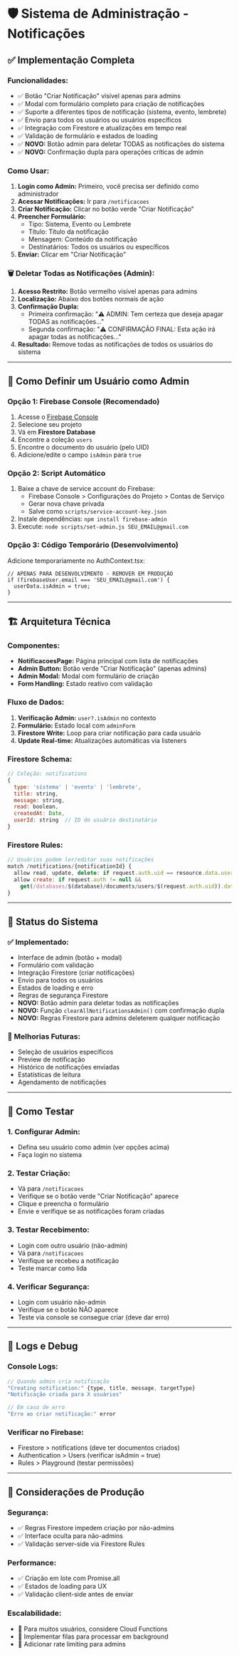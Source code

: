 # 🛡️ Sistema de Administração - Notificações

## ✅ **Implementação Completa**

### **Funcionalidades:**
- ✅ Botão "Criar Notificação" visível apenas para admins
- ✅ Modal com formulário completo para criação de notificações
- ✅ Suporte a diferentes tipos de notificação (sistema, evento, lembrete)
- ✅ Envio para todos os usuários ou usuários específicos
- ✅ Integração com Firestore e atualizações em tempo real
- ✅ Validação de formulário e estados de loading
- ✅ **NOVO:** Botão admin para deletar TODAS as notificações do sistema
- ✅ **NOVO:** Confirmação dupla para operações críticas de admin

### **Como Usar:**
1. **Login como Admin:** Primeiro, você precisa ser definido como administrador
2. **Acessar Notificações:** Ir para `/notificacoes`
3. **Criar Notificação:** Clicar no botão verde "Criar Notificação"
4. **Preencher Formulário:**
   - Tipo: Sistema, Evento ou Lembrete
   - Título: Título da notificação
   - Mensagem: Conteúdo da notificação
   - Destinatários: Todos os usuários ou específicos
5. **Enviar:** Clicar em "Criar Notificação"

### **🗑️ Deletar Todas as Notificações (Admin):**
1. **Acesso Restrito:** Botão vermelho visível apenas para admins
2. **Localização:** Abaixo dos botões normais de ação
3. **Confirmação Dupla:** 
   - Primeira confirmação: "⚠️ ADMIN: Tem certeza que deseja apagar TODAS as notificações..."
   - Segunda confirmação: "⚠️ CONFIRMAÇÃO FINAL: Esta ação irá apagar todas as notificações..."
4. **Resultado:** Remove todas as notificações de todos os usuários do sistema

---

## 🔧 **Como Definir um Usuário como Admin**

### **Opção 1: Firebase Console (Recomendado)**
1. Acesse o [Firebase Console](https://console.firebase.google.com)
2. Selecione seu projeto
3. Vá em **Firestore Database**
4. Encontre a coleção `users`
5. Encontre o documento do usuário (pelo UID)
6. Adicione/edite o campo `isAdmin` para `true`

### **Opção 2: Script Automático**
1. Baixe a chave de service account do Firebase:
   - Firebase Console > Configurações do Projeto > Contas de Serviço
   - Gerar nova chave privada
   - Salve como `scripts/service-account-key.json`
2. Instale dependências: `npm install firebase-admin`
3. Execute: `node scripts/set-admin.js SEU_EMAIL@gmail.com`

### **Opção 3: Código Temporário (Desenvolvimento)**
Adicione temporariamente no AuthContext.tsx:
```tsx
// APENAS PARA DESENVOLVIMENTO - REMOVER EM PRODUÇÃO
if (firebaseUser.email === 'SEU_EMAIL@gmail.com') {
  userData.isAdmin = true;
}
```

---

## 🏗️ **Arquitetura Técnica**

### **Componentes:**
- **NotificacoesPage:** Página principal com lista de notificações
- **Admin Button:** Botão verde "Criar Notificação" (apenas admins)
- **Admin Modal:** Modal com formulário de criação
- **Form Handling:** Estado reativo com validação

### **Fluxo de Dados:**
1. **Verificação Admin:** `user?.isAdmin` no contexto
2. **Formulário:** Estado local com `adminForm`
3. **Firestore Write:** Loop para criar notificação para cada usuário
4. **Update Real-time:** Atualizações automáticas via listeners

### **Firestore Schema:**
```javascript
// Coleção: notifications
{
  type: 'sistema' | 'evento' | 'lembrete',
  title: string,
  message: string,
  read: boolean,
  createdAt: Date,
  userId: string  // ID do usuário destinatário
}
```

### **Firestore Rules:**
```javascript
// Usuários podem ler/editar suas notificações
match /notifications/{notificationId} {
  allow read, update, delete: if request.auth.uid == resource.data.userId;
  allow create: if request.auth != null && 
    get(/databases/$(database)/documents/users/$(request.auth.uid)).data.isAdmin == true;
}
```

---

## 🚀 **Status do Sistema**

### **✅ Implementado:**
- Interface de admin (botão + modal)
- Formulário com validação
- Integração Firestore (criar notificações)
- Envio para todos os usuários
- Estados de loading e erro
- Regras de segurança Firestore
- **NOVO:** Botão admin para deletar todas as notificações
- **NOVO:** Função `clearAllNotificationsAdmin()` com confirmação dupla
- **NOVO:** Regras Firestore para admins deleterem qualquer notificação

### **🔄 Melhorias Futuras:**
- Seleção de usuários específicos
- Preview de notificação
- Histórico de notificações enviadas
- Estatísticas de leitura
- Agendamento de notificações

---

## 🧪 **Como Testar**

### **1. Configurar Admin:**
- Defina seu usuário como admin (ver opções acima)
- Faça login no sistema

### **2. Testar Criação:**
- Vá para `/notificacoes`
- Verifique se o botão verde "Criar Notificação" aparece
- Clique e preencha o formulário
- Envie e verifique se as notificações foram criadas

### **3. Testar Recebimento:**
- Login com outro usuário (não-admin)
- Vá para `/notificacoes`
- Verifique se recebeu a notificação
- Teste marcar como lida

### **4. Verificar Segurança:**
- Login com usuário não-admin
- Verifique se o botão NÃO aparece
- Teste via console se consegue criar (deve dar erro)

---

## 📝 **Logs e Debug**

### **Console Logs:**
```javascript
// Quando admin cria notificação
"Creating notification:" {type, title, message, targetType}
"Notificação criada para X usuários"

// Em caso de erro
"Erro ao criar notificação:" error
```

### **Verificar no Firebase:**
- Firestore > notifications (deve ter documentos criados)
- Authentication > Users (verificar isAdmin = true)
- Rules > Playground (testar permissões)

---

## 🎯 **Considerações de Produção**

### **Segurança:**
- ✅ Regras Firestore impedem criação por não-admins
- ✅ Interface oculta para não-admins
- ✅ Validação server-side via Firestore Rules

### **Performance:**
- ✅ Criação em lote com Promise.all
- ✅ Estados de loading para UX
- ✅ Validação client-side antes de enviar

### **Escalabilidade:**
- 🔄 Para muitos usuários, considere Cloud Functions
- 🔄 Implementar filas para processar em background
- 🔄 Adicionar rate limiting para admins